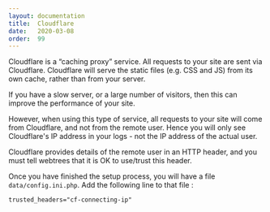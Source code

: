 ```yaml
---
layout: documentation
title:  Cloudflare
date:   2020-03-08
order:  99
---
```


Cloudflare is a “caching proxy” service.  All requests to your site are
sent via Cloudflare.  Cloudflare will serve the static files (e.g. CSS and JS)
from its own cache, rather than from your server.

If you have a slow server, or a large number of visitors, then this
can improve the performance of your site.

However, when using this type of service, all requests to your site will come
from Cloudflare, and not from the remote user.  Hence you will only see
Cloudflare's IP address in your logs - not the IP address of the actual user.

Cloudflare provides details of the remote user in an HTTP header,
and you must tell webtrees that it is OK to use/trust this header.

Once you have finished the setup process, you will have a file `data/config.ini.php`.
Add the following line to that file :

```
trusted_headers="cf-connecting-ip"
```
